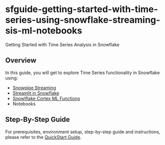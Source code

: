# sfguide-getting-started-with-time-series-using-snowflake-streaming-sis-ml-notebooks
Getting Started with Time Series Analysis in Snowflake

## Overview

In this guide, you will get to explore Time Series functionality in Snowflake using:
* [Snowpipe Streaming](https://docs.snowflake.com/en/user-guide/data-load-snowpipe-streaming-overview)
* [Streamlit in Snowflake](https://docs.snowflake.com/en/developer-guide/streamlit/about-streamlit)
* [Snowlflake Cortex ML Functions](https://docs.snowflake.com/en/user-guide/snowflake-cortex/overview)
* Notebooks

## Step-By-Step Guide

For prerequisites, environment setup, step-by-step guide and instructions, please refer to the [QuickStart Guide](https://quickstarts.snowflake.com/guide/getting_started_with_time_series_using_snowflake_streaming_sis_ml_notebooks/index.html#0).